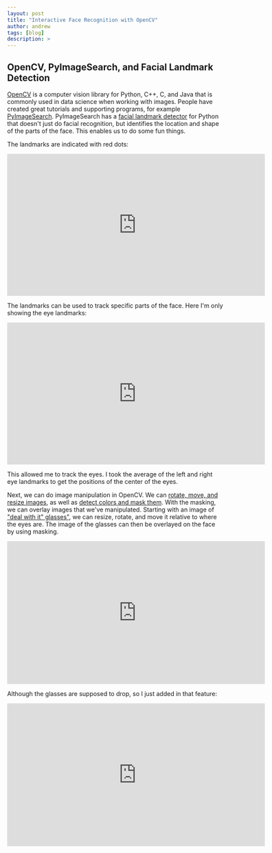 ```yaml
---
layout: post
title: "Interactive Face Recognition with OpenCV"
author: andrew
tags: [blog]
description: >
---
```



## OpenCV, PyImageSearch, and Facial Landmark Detection

[OpenCV](http://opencv.org/) is a computer vision library for Python, C++, C, and Java that is commonly used in data science when working with images.  People have created great tutorials and supporting programs, for example [PyImageSearch](http://www.pyimagesearch.com/).  PyImageSearch has a [facial landmark detector](http://www.pyimagesearch.com/2017/04/17/real-time-facial-landmark-detection-opencv-python-dlib/) for Python that doesn't just do facial recognition, but identifies the location and shape of the parts of the face.  This enables us to do some fun things.

The landmarks are indicated with red dots:

<p align="center">
<iframe src='https://gfycat.com/ifr/IlliterateMetallicAmericanindianhorse' frameborder='0' scrolling='no' width='600' height='330' allowfullscreen></iframe>
</p>


The landmarks can be used to track specific parts of the face.  Here I'm only showing the eye landmarks:




<p align="center">
<iframe src='https://gfycat.com/ifr/IndolentNextEelelephant' frameborder='0' scrolling='no' width='600' height='330' allowfullscreen></iframe>
</p>


This allowed me to track the eyes.  I took the average of the left and right eye landmarks to get the positions of the center of the eyes. 

Next, we can do image manipulation in OpenCV.  We can [rotate, move, and resize images](http://www.pyimagesearch.com/2017/01/02/rotate-images-correctly-with-opencv-and-python/), as well as [detect colors and mask them](http://www.pyimagesearch.com/2014/08/04/opencv-python-color-detection/).  With the masking, we can overlay images that we've manipulated.  Starting with an image of ["deal with it" glasses"](https://www.google.com/search?rlz=1C5CHFA_enUS567US569&biw=1215&bih=579&tbm=isch&q=deal+with+it+glasses+gif), we can resize, rotate, and move it relative to where the eyes are.  The image of the glasses can then be overlayed on the face by using masking.  

<p align="center">
<iframe src='https://gfycat.com/ifr/PowerfulAbandonedLamprey' frameborder='0' scrolling='no' width='600' height='332' allowfullscreen></iframe>
</p>

Although the glasses are supposed to drop, so I just added in that feature:

<p align="center">
<iframe src='https://gfycat.com/ifr/GregariousFarKid' frameborder='0' scrolling='no' width='600' height='332' allowfullscreen></iframe>
</p>

